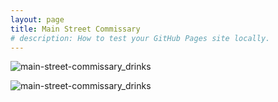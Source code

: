 ```yaml
---
layout: page
title: Main Street Commissary
# description: How to test your GitHub Pages site locally.
---
```


![main-street-commissary_drinks](images/main-street-commissary-drinks.jpg)

![main-street-commissary_drinks](https://i.ibb.co/vjL4Kr9/main-street-commissary-drinks.jpg)
